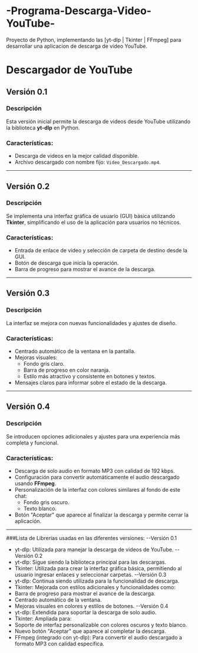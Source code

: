 # -Programa-Descarga-Video-YouTube-
Proyecto de Python, implementando las [yt-dlp | Tkinter | FFmpeg] para desarrollar una aplicacion de descarga de video YouTube.


# Descargador de YouTube

## Versión 0.1
### Descripción
Esta versión inicial permite la descarga de videos desde YouTube utilizando la biblioteca **yt-dlp** en Python. 

### Características:
- Descarga de videos en la mejor calidad disponible.
- Archivo descargado con nombre fijo: `Video_Descargado.mp4`.

--------------------------------------------------------------------------------------------------------------------------------------------------------------------------

## Versión 0.2
### Descripción
Se implementa una interfaz gráfica de usuario (GUI) básica utilizando **Tkinter**, simplificando el uso de la aplicación para usuarios no técnicos.

### Características:
- Entrada de enlace de video y selección de carpeta de destino desde la GUI.
- Botón de descarga que inicia la operación.
- Barra de progreso para mostrar el avance de la descarga.

--------------------------------------------------------------------------------------------------------------------------------------------------------------------------

## Versión 0.3
### Descripción
La interfaz se mejora con nuevas funcionalidades y ajustes de diseño.

### Características:
- Centrado automático de la ventana en la pantalla.
- Mejoras visuales:
  - Fondo gris claro.
  - Barra de progreso en color naranja.
  - Estilo más atractivo y consistente en botones y textos.
- Mensajes claros para informar sobre el estado de la descarga.

--------------------------------------------------------------------------------------------------------------------------------------------------------------------------

## Versión 0.4
### Descripción
Se introducen opciones adicionales y ajustes para una experiencia más completa y funcional.

### Características:
- Descarga de solo audio en formato MP3 con calidad de 192 kbps.
- Configuración para convertir automáticamente el audio descargado usando **FFmpeg**.
- Personalización de la interfaz con colores similares al fondo de este chat:
  - Fondo gris oscuro.
  - Texto blanco.
- Botón "Aceptar" que aparece al finalizar la descarga y permite cerrar la aplicación.

--------------------------------------------------------------------------------------------------------------------------------------------------------------------------

###Lista de Librerias usadas en las diferentes versiones:
--Versión 0.1
  - yt-dlp: Utilizada para manejar la descarga de videos de YouTube.
--Versión 0.2
  - yt-dlp: Sigue siendo la biblioteca principal para las descargas.
  - Tkinter: Utilizada para crear la interfaz gráfica básica, permitiendo al usuario ingresar enlaces y seleccionar carpetas.
--Versión 0.3
  - yt-dlp: Continua siendo utilizada para la funcionalidad de descarga.
  - Tkinter: Mejorada con estilos adicionales y funcionalidades como:
  - Barra de progreso para mostrar el avance de la descarga.
  - Centrado automático de la ventana.
  - Mejoras visuales en colores y estilos de botones.
--Versión 0.4
  - yt-dlp: Extendida para soportar la descarga de solo audio.
  - Tkinter: Ampliada para:
  - Soporte de interfaz personalizable con colores oscuros y texto blanco.
  - Nuevo botón "Aceptar" que aparece al completar la descarga.
  - FFmpeg (integrado con yt-dlp): Para convertir el audio descargado a formato MP3 con calidad específica.



